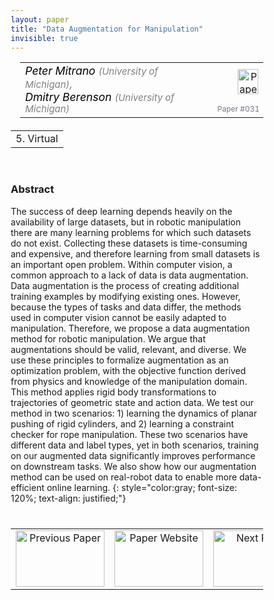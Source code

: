 ```yaml
---
layout: paper
title: "Data Augmentation for Manipulation"
invisible: true
---
```

<head>
<style>
* {
  box-sizing: border-box;
}

#myInput {
  background-position: 10px 10px;
  background-repeat: no-repeat;
  width: 100%;
  font-size: 100%;
  padding: 12px 20px 12px 40px;
  border: 1px solid #ddd;
  margin-bottom: 12px;
}

#myTable, #myTableA {
  border-collapse: collapse;
  width: 100%;
  border: 1px solid #ddd;
  font-size: 100%;
}

#myTable th, #myTable td, #myTableA th, #myTableA td {
  text-align: left;
  padding: 12px;
}

#myTable tr, #myTableA tr {
  border-bottom: 1px solid #ddd;
}

#myTable tr.header, #myTable tr:hover, #myTableA tr.header, #myTableA tr:hover {
  background-color: #f1f1f1;
}


#eventcounter1 a {
    font-size: 12px;
    color: #ffffff;
    display: block;
}

#eventcounter1 a:hover {
    text-decoration: none;
}

#eventcounter2 a {
    font-size: 12px;
    color: #ffffff;
    display: block;
}

#eventcounter2 a:hover {
    text-decoration: none;
}

</style>
</head>

<table width = "95%" style="padding-left: 15px; margin-left: auto; margin-right: 10px;">
<tr><td style = "vertical-align: top; padding-right: 25px;" rowspan="2">
<span style="color:black; font-size: 110%;"><i>
Peter Mitrano <span style="color:gray; font-size: 85%">(University of Michigan)</span><span style="color:gray; font-size: 100%">,</span><br>
Dmitry Berenson <span style="color:gray; font-size: 85%">(University of Michigan)</span>
</i></span>
</td>

<td style="text-align: right;"><a href="http://www.roboticsproceedings.org/rss18/p031.pdf"><img src="{{ site.baseurl }}/images/paper_link.png" alt="Paper Website" width = "33"  height = "40"/></a><br></td>
</tr>
<tr>
<td style="color:#777789; text-align:right; font-size: 75%; margin-right:10px;">Paper&nbsp;#031</td>
</tr>
</table>

<table width="80%" style="margin-top: 20px; margin-left: auto; margin-right: auto;">
  <tr>
    <td style="text-align:center;">5. Virtual</td>
  </tr>
</table>
<br>


### Abstract
The success of deep learning depends heavily on the availability of large datasets, but in robotic manipulation there are many learning problems for which such datasets do not exist. Collecting these datasets is time-consuming and expensive, and therefore learning from small datasets is an important open problem. Within computer vision, a common approach to a lack of data is data augmentation. Data augmentation is the process of creating additional training examples by modifying existing ones. However, because the types of tasks and data differ, the methods used in computer vision cannot be easily adapted to manipulation. Therefore, we propose a data augmentation method for robotic manipulation. We argue that augmentations should be valid, relevant, and diverse. We use these principles to formalize augmentation as an optimization problem, with the objective function derived from physics and knowledge of the manipulation domain. This method applies rigid body transformations to trajectories of geometric state and action data. We test our method in two scenarios: 1) learning the dynamics of planar pushing of rigid cylinders, and 2) learning a constraint checker for rope manipulation. These two scenarios have different data and label types, yet in both scenarios, training on our augmented data significantly improves performance on downstream tasks. We also show how our augmentation method can be used on real-robot data to enable more data-efficient online learning.
{: style="color:gray; font-size: 120%; text-align: justified;"}


<table width="100%" style="margin-top:40px;">
<tr>
    <td style="width: 30%; text-align: center;"><a href="{{ site.baseurl }}/program/papers/030/">
<img src="{{ site.baseurl }}/images/previous_paper_icon.png"
       alt="Previous Paper" width = "142"  height = "90"/> 
</a> </td>
<td style="text-align: center;"><a href="{{ site.baseurl }}/program/papers">
<img src="{{ site.baseurl }}/images/overview_icon.png"
       alt="Paper Website" width = "142"  height = "90"/> 
</a> </td>
    <td style="width: 30%; text-align: center;"><a href="{{ site.baseurl }}/program/papers/032/">
    <img src="{{ site.baseurl }}/images/next_paper_icon.png"
        alt="Next Paper" width = "142"  height = "90"/>
    </a></td>
</tr>
</table>
